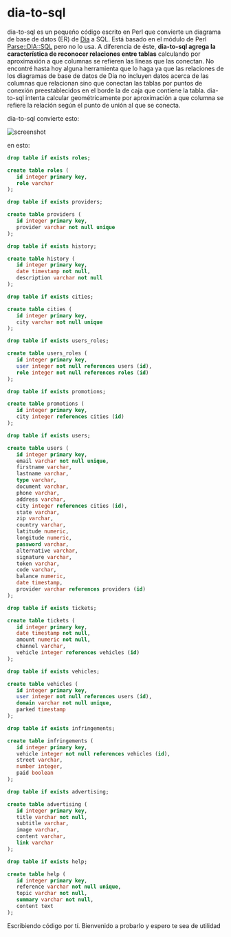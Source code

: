 # dia-to-sql

dia-to-sql es un pequeño código escrito en Perl que convierte un diagrama de base de datos (ER) de [Dia](https://live.gnome.org/Dia) a SQL. Está basado en el módulo de Perl [Parse::DIA::SQL](http://annocpan.org/dist/Parse-Dia-SQL) pero no lo usa. A diferencia de éste, **dia-to-sql agrega la característica de reconocer relaciones entre tablas** calculando por aproximaxión a que columnas se refieren las líneas que las conectan. No encontré hasta hoy alguna herramienta que lo haga ya que las relaciones de los diagramas de base de datos de Dia no incluyen datos acerca de las columnas que relacionan sino que conectan las tablas por puntos de conexión preestablecidos en el borde la de caja que contiene la tabla. dia-to-sql intenta calcular geométricamente por aproximación a que columna se refiere la relación según el punto de unión al que se conecta.

dia-to-sql convierte esto:

![screenshot](https://jmouriz.github.io/resources/images/screenshots/dia-to-sql-1.png) 

en esto:

```sql
drop table if exists roles;

create table roles (
   id integer primary key,
   role varchar
);

drop table if exists providers;

create table providers (
   id integer primary key,
   provider varchar not null unique
);

drop table if exists history;

create table history (
   id integer primary key,
   date timestamp not null,
   description varchar not null
);

drop table if exists cities;

create table cities (
   id integer primary key,
   city varchar not null unique
);

drop table if exists users_roles;

create table users_roles (
   id integer primary key,
   user integer not null references users (id),
   role integer not null references roles (id)
);

drop table if exists promotions;

create table promotions (
   id integer primary key,
   city integer references cities (id)
);

drop table if exists users;

create table users (
   id integer primary key,
   email varchar not null unique,
   firstname varchar,
   lastname varchar,
   type varchar,
   document varchar,
   phone varchar,
   address varchar,
   city integer references cities (id),
   state varchar,
   zip varchar,
   country varchar,
   latitude numeric,
   longitude numeric,
   password varchar,
   alternative varchar,
   signature varchar,
   token varchar,
   code varchar,
   balance numeric,
   date timestamp,
   provider varchar references providers (id)
);

drop table if exists tickets;

create table tickets (
   id integer primary key,
   date timestamp not null,
   amount numeric not null,
   channel varchar,
   vehicle integer references vehicles (id)
);

drop table if exists vehicles;

create table vehicles (
   id integer primary key,
   user integer not null references users (id),
   domain varchar not null unique,
   parked timestamp
);

drop table if exists infringements;

create table infringements (
   id integer primary key,
   vehicle integer not null references vehicles (id),
   street varchar,
   number integer,
   paid boolean
);

drop table if exists advertising;

create table advertising (
   id integer primary key,
   title varchar not null,
   subtitle varchar,
   image varchar,
   content varchar,
   link varchar
);

drop table if exists help;

create table help (
   id integer primary key,
   reference varchar not null unique,
   topic varchar not null,
   summary varchar not null,
   content text
);
```

Escribiendo código por tí. Bienvenido a probarlo y espero te sea de utilidad
